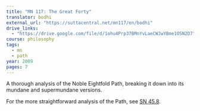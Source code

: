 ```yaml
---
title: "MN 117: The Great Forty"
translator: bodhi
external_url: "https://suttacentral.net/mn117/en/bodhi"
drive_links:
  - "https://drive.google.com/file/d/1ohu4Prp37BMnYvLaeCWJwYBme1OSN2D7"
course: philosophy
tags:
  - mn
  - path
year: 2009
pages: 7
---
```


A thorough analysis of the Noble Eightfold Path, breaking it down into its mundane and supermundane versions.

For the more straightforward analysis of the Path, see [SN 45.8](/content/canon/sn45.8).
